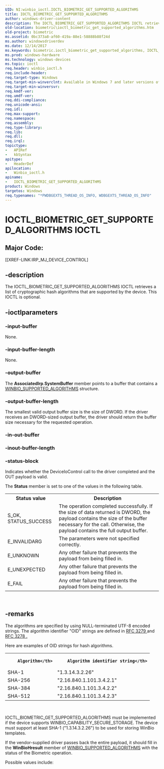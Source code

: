 ```yaml
---
UID: NI:winbio_ioctl.IOCTL_BIOMETRIC_GET_SUPPORTED_ALGORITHMS
title: IOCTL_BIOMETRIC_GET_SUPPORTED_ALGORITHMS
author: windows-driver-content
description: The IOCTL_BIOMETRIC_GET_SUPPORTED_ALGORITHMS IOCTL retrieves a list of cryptographic hash algorithms that are supported by the device. This IOCTL is optional.
old-location: biometric\ioctl_biometric_get_supported_algorithms.htm
old-project: biometric
ms.assetid: 0bc373a8-af60-419a-88e1-58888b88f24d
ms.author: windowsdriverdev
ms.date: 12/14/2017
ms.keywords: biometric.ioctl_biometric_get_supported_algorithms, IOCTL_BIOMETRIC_GET_SUPPORTED_ALGORITHMS control code [Biometric Devices], IOCTL_BIOMETRIC_GET_SUPPORTED_ALGORITHMS, winbio_ioctl/IOCTL_BIOMETRIC_GET_SUPPORTED_ALGORITHMS, biometric_ref_64928d1a-978a-4bc9-8f4a-bac423c00133.xml
ms.prod: windows-hardware
ms.technology: windows-devices
ms.topic: ioctl
req.header: winbio_ioctl.h
req.include-header: 
req.target-type: Windows
req.target-min-winverclnt: Available in Windows 7 and later versions of Windows.
req.target-min-winversvr: 
req.kmdf-ver: 
req.umdf-ver: 
req.ddi-compliance: 
req.unicode-ansi: 
req.idl: 
req.max-support: 
req.namespace: 
req.assembly: 
req.type-library: 
req.lib: 
req.dll: 
req.irql: 
topictype:
-	APIRef
-	kbSyntax
apitype:
-	HeaderDef
apilocation:
-	Winbio_ioctl.h
apiname:
-	IOCTL_BIOMETRIC_GET_SUPPORTED_ALGORITHMS
product: Windows
targetos: Windows
req.typenames: "*PWDBGEXTS_THREAD_OS_INFO, WDBGEXTS_THREAD_OS_INFO"
---
```


# IOCTL_BIOMETRIC_GET_SUPPORTED_ALGORITHMS IOCTL


##  Major Code: 


[[XREF-LINK:IRP_MJ_DEVICE_CONTROL]

## -description


The IOCTL_BIOMETRIC_GET_SUPPORTED_ALGORITHMS IOCTL retrieves a list of cryptographic hash algorithms that are supported by the device. This IOCTL is optional.


## -ioctlparameters




### -input-buffer

None.


### -input-buffer-length

None.


### -output-buffer

The <b>AssociatedIrp</b>.<b>SystemBuffer</b> member points to a buffer that contains a <a href="..\winbio_ioctl\ns-winbio_ioctl-_winbio_supported_algorithms.md">WINBIO_SUPPORTED_ALGORITHMS</a> structure.


### -output-buffer-length

The smallest valid output buffer size is the size of DWORD.  If the driver receives an DWORD-sized output buffer, the driver should return the buffer size necessary for the requested operation.


### -in-out-buffer


<text></text>



### -inout-buffer-length


<text></text>



### -status-block

Indicates whether the DeviceIoControl call to the driver completed and the OUT payload is valid.

The <b>Status</b> member is set to one of the values in the following table.
<table>
<tr>
<th>Status value</th>
<th>Description</th>
</tr>
<tr>
<td>
S_OK, STATUS_SUCCESS

</td>
<td>
The operation completed successfully.  If the size of data returned is DWORD, the payload contains the size of the buffer necessary for the call.  Otherwise, the payload contains the full output buffer.

</td>
</tr>
<tr>
<td>
E_INVALIDARG

</td>
<td>
The parameters were not specified correctly.

</td>
</tr>
<tr>
<td>
E_UNKNOWN

</td>
<td>
Any other failure that prevents the payload from being filled in.

</td>
</tr>
<tr>
<td>
E_UNEXPECTED

</td>
<td>
Any other failure that prevents the payload from being filled in.

</td>
</tr>
<tr>
<td>
E_FAIL

</td>
<td>
Any other failure that prevents the payload from being filled in.

</td>
</tr>
</table> 


## -remarks


The algorithms are specified by using NULL-terminated UTF-8 encoded strings.  The algorithm identifier "OID" strings are defined in <a href="http://go.microsoft.com/fwlink/p/?linkid=133011">RFC 3279 </a> and <a href="http://go.microsoft.com/fwlink/p/?linkid=133012">RFC 3278 </a><u>.</u>

Here are examples of OID strings for hash algorithms.
<table>
<tr>
<th>
       
        Algorithm</th>
<th>
       
        Algorithm identifier string</th>
</tr>
<tr>
<td>
SHA-1

</td>
<td>
"1.3.14.3.2.26"

</td>
</tr>
<tr>
<td>
SHA-256

</td>
<td>
"2.16.840.1.101.3.4.2.1"

</td>
</tr>
<tr>
<td>
SHA-384

</td>
<td>
"2.16.840.1.101.3.4.2.2"

</td>
</tr>
<tr>
<td>
SHA-512

</td>
<td>
"2.16.840.1.101.3.4.2.3"

</td>
</tr>
</table> 

IOCTL_BIOMETRIC_GET_SUPPORTED_ALGORITHMS must be implemented if the device supports WINBIO_CAPABILITY_SECURE_STORAGE.  The device must support at least SHA-1 ("1.3.14.3.2.26") to be used for storing WinBio templates.

If the vendor-supplied driver passes back the entire payload, it should fill in the <b>WinBioHresult</b> member of <a href="..\winbio_ioctl\ns-winbio_ioctl-_winbio_supported_algorithms.md">WINBIO_SUPPORTED_ALGORITHMS</a> with the status of the Biometric operation.

Possible values include:




